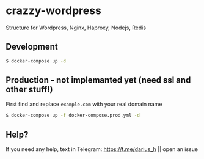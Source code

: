 # crazzy-wordpress
Structure for Wordpress, Nginx, Haproxy, Nodejs, Redis

## Development
```bash
$ docker-compose up -d 
```


## Production - not implemanted yet (need ssl and other stuff!)
First find and replace `example.com` with your real domain name
```bash
$ docker-compose up -f docker-compose.prod.yml -d 
```

## Help?
If you need any help, text in Telegram: https://t.me/darius_h || open an issue
